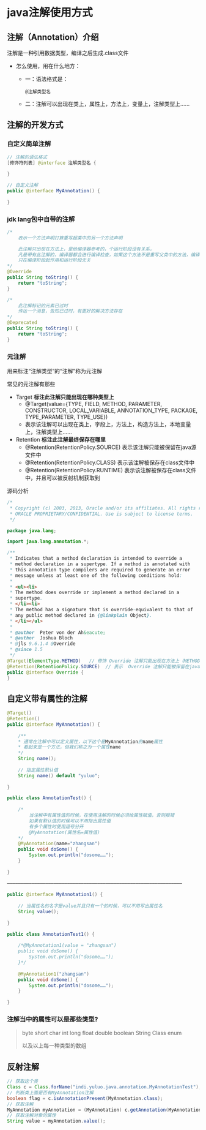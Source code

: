 # java注解使用方式

## 注解（Annotation）介绍

注解是一种引用数据类型，编译之后生成.class文件

- 怎么使用，用在什么地方：

  - 一：语法格式是：

    `@注解类型名`

  - 二：注解可以出现在类上，属性上，方法上，变量上，注解类型上……

## 注解的开发方式

### 自定义简单注解

```java
// 注解的语法格式
[修饰符列表] @interface 注解类型名 {
    
}

// 自定义注解
public @interface MyAnnotation() {
    
}
```

### jdk lang包中自带的注解

```java
/*
	表示一个方法声明打算重写超类中的另一个方法声明

	此注解只出现在方法上，是给编译器参考的，个运行阶段没有关系，
	凡是带有此注解的，编译器都会进行编译检查，如果这个方法不是重写父类中的方法，编译器报错
	只在编译阶段起作用和运行阶段无关
*/
@Override
public String toString() {
    return "toString";
}

/*
	此注解标记的元素已过时
	传达一个消息，告知已过时，有更好的解决方法存在
*/
@Deprecated
public String toString() {
    return "toString";
}
```

### 元注解

用来标注“注解类型”的“注解”称为元注解

常见的元注解有那些

- Target **标注此注解只能出现在哪种类型上**
  - @Target(value={TYPE, FIELD, METHOD, PARAMETER, CONSTRUCTOR, LOCAL_VARIABLE, ANNOTATION_TYPE,  PACKAGE, TYPE_PARAMETER, TYPE_USE})   
  - 表示该注解可以出现在类上，字段上，方法上，构造方法上，本地变量上，注解类型上……
- Retention **标注此注解最终保存在哪里**
  - @Retention(RetentionPolicy.SOURCE)  表示该注解只能被保留在java源文件中
  - @Retention(RetentionPolicy.CLASS) 表示该注解被保存在class文件中
  - @Retention(RetentionPolicy.RUNTIME) 表示该注解被保存在class文件中，并且可以被反射机制获取到

源码分析

```java
/*
 * Copyright (c) 2003, 2013, Oracle and/or its affiliates. All rights reserved.
 * ORACLE PROPRIETARY/CONFIDENTIAL. Use is subject to license terms.
 */

package java.lang;

import java.lang.annotation.*;

/**
 * Indicates that a method declaration is intended to override a
 * method declaration in a supertype. If a method is annotated with
 * this annotation type compilers are required to generate an error
 * message unless at least one of the following conditions hold:
 *
 * <ul><li>
 * The method does override or implement a method declared in a
 * supertype.
 * </li><li>
 * The method has a signature that is override-equivalent to that of
 * any public method declared in {@linkplain Object}.
 * </li></ul>
 *
 * @author  Peter von der Ah&eacute;
 * @author  Joshua Bloch
 * @jls 9.6.1.4 @Override
 * @since 1.5
 */
@Target(ElementType.METHOD)   // 修饰 Override 注解只能出现在方法上（METHOD）
@Retention(RetentionPolicy.SOURCE)  // 表示  Override 注解只能被保留在java源文件中
public @interface Override {
}
```

## 自定义带有属性的注解

```java
@Target()
@Retention()
public @interface MyAnnotation() {
    
    /**
    * 通常在注解中可以定义属性，以下这个是MyAnnotation的name属性
    * 看起来是一个方法，但我们称之为一个属性name
    */
    String name();
    
    // 指定属性默认值
    String name() default "yuluo";
    
}

public class AnnotationTest() {
    
    /*
    	当注解中有属性值的时候，在使用注解的时候必须给属性赋值，否则报错
    	如果有默认值的时候可以不用指出属性值
    	有多个属性时使用逗号分开
    	@MyAnnotation(属性名=属性值)
    */
    @MyAnnotation(name="zhangsan")
    public void doSome() {
        System.out.println("dosome……");
    }
    
}

————————————————————————————————————————————————————————————————
    
public @interface MyAnnotation1() {
   
    // 当属性名的名字是value并且只有一个的时候，可以不用写出属性名
    String value();
    
}   

public class AnnotationTest1() {
    
    /*@MyAnnotation1(value = "zhangsan")
    public void doSome() {
        System.out.println("dosome……");
    }*/
    
    @MyAnnotation1("zhangsan")
    public void doSome() {
        System.out.println("dosome……");
    }
    
}
```

### 注解当中的属性可以是那些类型?

> byte short char int long float double boolean String Class enum
>
> 以及以上每一种类型的数组

## 反射注解

```java
// 获取这个类
Class c = Class.forName("indi.yuluo.java.annotation.MyAnnotationTest");
// 判断类上面是否有MyAnnotation注解
boolean flag = c.isAnnotationPresent(MyAnnotation.class);
// 获取注解
MyAnnotation myAnnotation = (MyAnnotation) c.getAnnotation(MyAnnotation.class);
// 获取注解对象的属性
String value = myAnnotation.value();
```

